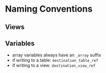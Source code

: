 # Naming Conventions
## Views

## Variables
- array variables always have an `_array` suffix
- if writing to a table: `destination_table_ref`
- if writing to a view: `destination_view_ref` 